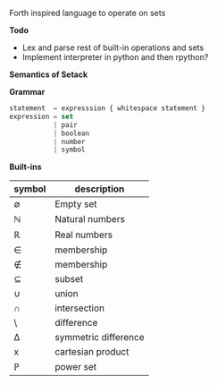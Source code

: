 Forth inspired language to operate on sets

__Todo__
* Lex and parse rest of built-in operations and sets
* Implement interpreter in python and then rpython?

__Semantics of Setack__

__Grammar__

```js
statement  = expresssion { whitespace statement }
expression = set
           | pair
           | boolean
           | number
           | symbol
```

__Built-ins__

| symbol | description |
| ------ | ----------- |
| ∅ | Empty set |
| ℕ | Natural numbers |
| ℝ | Real numbers |
| ∈ | membership |
| ∉ | membership |
| ⊆ | subset |
| ∪ | union |
| ∩ | intersection |
| \ | difference |
| ∆ | symmetric difference |
| x | cartesian product |
| ℙ | power set |


